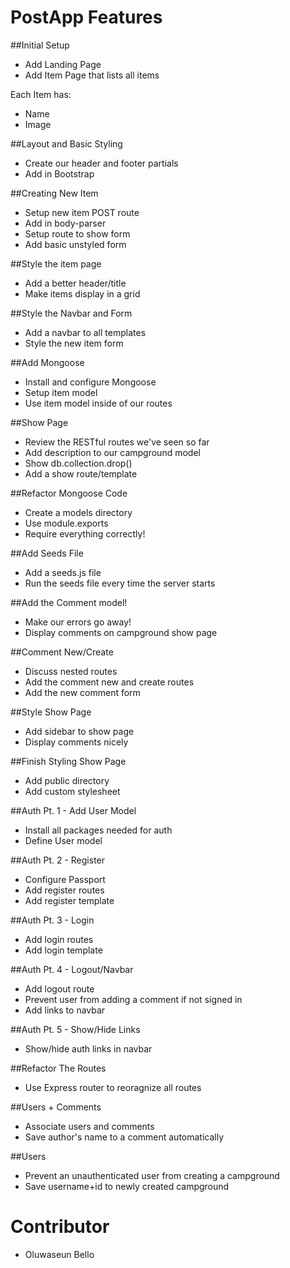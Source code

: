 # PostApp Features
##Initial Setup
* Add Landing Page
* Add Item Page that lists all items

Each Item has:
   * Name
   * Image

##Layout and Basic Styling
* Create our header and footer partials
* Add in Bootstrap

##Creating New Item
* Setup new item POST route
* Add in body-parser
* Setup route to show form
* Add basic unstyled form

##Style the item page
* Add a better header/title
* Make items display in a grid

##Style the Navbar and Form
* Add a navbar to all templates
* Style the new item form

##Add Mongoose
* Install and configure Mongoose
* Setup item model
* Use item model inside of our routes

##Show Page
* Review the RESTful routes we've seen so far
* Add description to our campground model
* Show db.collection.drop()
* Add a show route/template

##Refactor Mongoose Code
* Create a models directory
* Use module.exports
* Require everything correctly!

##Add Seeds File
* Add a seeds.js file
* Run the seeds file every time the server starts

##Add the Comment model!
* Make our errors go away!
* Display comments on campground show page

##Comment New/Create
* Discuss nested routes
* Add the comment new and create routes
* Add the new comment form

##Style Show Page
* Add sidebar to show page
* Display comments nicely

##Finish Styling Show Page
* Add public directory
* Add custom stylesheet

##Auth Pt. 1 - Add User Model
* Install all packages needed for auth
* Define User model 

##Auth Pt. 2 - Register
* Configure Passport
* Add register routes
* Add register template

##Auth Pt. 3 - Login
* Add login routes
* Add login template

##Auth Pt. 4 - Logout/Navbar
* Add logout route
* Prevent user from adding a comment if not signed in
* Add links to navbar

##Auth Pt. 5 - Show/Hide Links
* Show/hide auth links in navbar 

##Refactor The Routes
* Use Express router to reoragnize all routes

##Users + Comments
* Associate users and comments
* Save author's name to a comment automatically

##Users
* Prevent an unauthenticated user from creating a campground
* Save username+id to newly created campground


# Contributor
* Oluwaseun Bello
